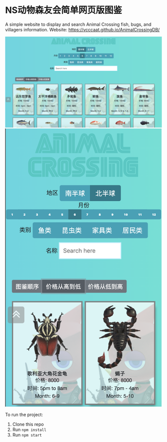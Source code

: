 
# NS动物森友会简单网页版图鉴
A simple website to display and search Animal Crossing fish, bugs, and villagers information.
Website: https://vcccaat.github.io/AnimalCrossingDB/

![demo-web](src/assets/demo-fish.png)
![demo-mobile](src/assets/demo-bugs.png)


To run the project:
1. Clone this repo
2. Run `npm install`
3. Run `npm start`
